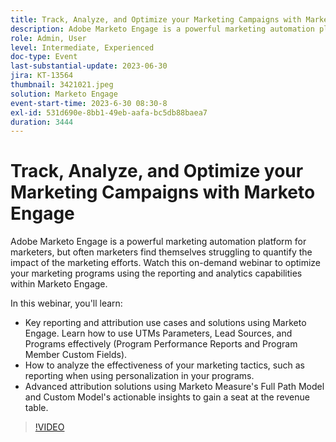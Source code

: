 ```yaml
---
title: Track, Analyze, and Optimize your Marketing Campaigns with Marketo Engage
description: Adobe Marketo Engage is a powerful marketing automation platform for marketers, but often marketers find themselves struggling to quantify the impact of the marketing efforts. Watch this on-demand webinar to optimize your marketing programs using the reporting and analytics capabilities within Marketo Engage. In this webinar, you'll learn -   Key reporting and attribution use cases and solutions using Marketo Engage. Learn how to use UTMs Parameters, Lead Sources, and Programs effectively (Program Performance Reports and Program Member Custom Fields).  How to analyze the effectiveness of your marketing tactics, such as reporting when using personalization in your programs.   Advanced attribution solutions using Marketo Measure's Full Path Model and Custom Model's actionable insights to gain a seat at the revenue table.
role: Admin, User
level: Intermediate, Experienced
doc-type: Event
last-substantial-update: 2023-06-30
jira: KT-13564
thumbnail: 3421021.jpeg
solution: Marketo Engage
event-start-time: 2023-6-30 08:30-8
exl-id: 531d690e-8bb1-49eb-aafa-bc5db88baea7
duration: 3444
---
```

# Track, Analyze, and Optimize your Marketing Campaigns with Marketo Engage

Adobe Marketo Engage is a powerful marketing automation platform for marketers, but often marketers find themselves struggling to quantify the impact of the marketing efforts. Watch this on-demand webinar to optimize your marketing programs using the reporting and analytics capabilities within Marketo Engage. 

In this webinar, you'll learn:

* Key reporting and attribution use cases and solutions using Marketo Engage. Learn how to use UTMs Parameters, Lead Sources, and Programs effectively (Program Performance Reports and Program Member Custom Fields).
* How to analyze the effectiveness of your marketing tactics, such as reporting when using personalization in your programs.
* Advanced attribution solutions using Marketo Measure's Full Path Model and Custom Model's actionable insights to gain a seat at the revenue table.

>[!VIDEO](https://video.tv.adobe.com/v/3421021/?learn=on)
